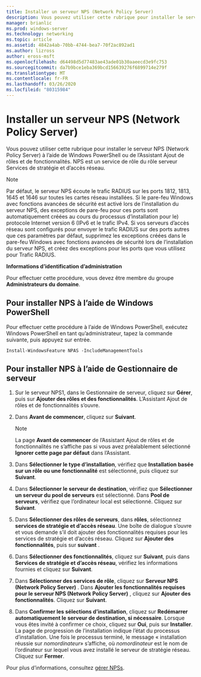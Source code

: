 ```yaml
---
title: Installer un serveur NPS (Network Policy Server)
description: Vous pouvez utiliser cette rubrique pour installer le serveur NPS (Network Policy Server) à l’aide de Windows PowerShell ou de l’Assistant Ajout de rôles et de fonctionnalités dans Windows Server 2016
manager: brianlic
ms.prod: windows-server
ms.technology: networking
ms.topic: article
ms.assetid: 4842a4ab-70bb-4744-bea7-70f2ac892ad1
ms.author: lizross
author: eross-msft
ms.openlocfilehash: d64498d5d77483ae43ade01b30aaeecd3e9fc753
ms.sourcegitcommit: da7b9bce1eba369bcd156639276f6899714e279f
ms.translationtype: MT
ms.contentlocale: fr-FR
ms.lasthandoff: 03/26/2020
ms.locfileid: "80315984"
---
```

# <a name="install-network-policy-server"></a>Installer un serveur NPS (Network Policy Server)

Vous pouvez utiliser cette rubrique pour installer le serveur NPS (Network Policy Server) à l’aide de Windows PowerShell ou de l’Assistant Ajout de rôles et de fonctionnalités. NPS est un service de rôle du rôle serveur Services de stratégie et d’accès réseau.

> [!NOTE]
> Par défaut, le serveur NPS écoute le trafic RADIUS sur les ports 1812, 1813, 1645 et 1646 sur toutes les cartes réseau installées. Si le pare-feu Windows avec fonctions avancées de sécurité est activé lors de l’installation du serveur NPS, des exceptions de pare-feu pour ces ports sont automatiquement créées au cours du processus d’installation pour le\) protocole Internet version 6 \(IPv6 et le trafic IPv4. Si vos serveurs d’accès réseau sont configurés pour envoyer le trafic RADIUS sur des ports autres que ces paramètres par défaut, supprimez les exceptions créées dans le pare-feu Windows avec fonctions avancées de sécurité lors de l’installation du serveur NPS, et créez des exceptions pour les ports que vous utilisez pour Trafic RADIUS.

**Informations d’identification d’administration**

Pour effectuer cette procédure, vous devez être membre du groupe **Administrateurs du domaine**.

## <a name="to-install-nps-by-using-windows-powershell"></a>Pour installer NPS à l’aide de Windows PowerShell

Pour effectuer cette procédure à l’aide de Windows PowerShell, exécutez Windows PowerShell en tant qu’administrateur, tapez la commande suivante, puis appuyez sur entrée.

`Install-WindowsFeature NPAS -IncludeManagementTools`

## <a name="to-install-nps-by-using-server-manager"></a>Pour installer NPS à l’aide de Gestionnaire de serveur

1.  Sur le serveur NPS1, dans le Gestionnaire de serveur, cliquez sur **Gérer**, puis sur **Ajouter des rôles et des fonctionnalités**. L’Assistant Ajout de rôles et de fonctionnalités s’ouvre.

2.  Dans **Avant de commencer**, cliquez sur **Suivant**.

    > [!NOTE]
    > La page **Avant de commencer** de l’Assistant Ajout de rôles et de fonctionnalités ne s’affiche pas si vous avez préalablement sélectionné **Ignorer cette page par défaut** dans l’Assistant.

3.  Dans **Sélectionner le type d’installation**, vérifiez que **Installation basée sur un rôle ou une fonctionnalité** est sélectionné, puis cliquez sur **Suivant**.

4.  Dans **Sélectionner le serveur de destination**, vérifiez que **Sélectionner un serveur du pool de serveurs** est sélectionné. Dans **Pool de serveurs**, vérifiez que l’ordinateur local est sélectionné. Cliquez sur **Suivant**.

5.  Dans **Sélectionner des rôles de serveurs**, dans **rôles**, sélectionnez **services de stratégie et d’accès réseau**. Une boîte de dialogue s’ouvre et vous demande s’il doit ajouter des fonctionnalités requises pour les services de stratégie et d’accès réseau. Cliquez sur **Ajouter des fonctionnalités**, puis sur **suivant** .

6.  Dans **Sélectionner des fonctionnalités**, cliquez sur **Suivant**, puis dans **Services de stratégie et d’accès réseau**, vérifiez les informations fournies et cliquez sur **Suivant**.

7.  Dans **Sélectionner des services de rôle**, cliquez sur **Serveur NPS (Network Policy Server)** .  Dans **Ajouter les fonctionnalités requises pour le serveur NPS (Network Policy Server)** , cliquez sur **Ajouter des fonctionnalités**. Cliquez sur **Suivant**.

8.  Dans **Confirmer les sélections d’installation**, cliquez sur **Redémarrer automatiquement le serveur de destination, si nécessaire**. Lorsque vous êtes invité à confirmer ce choix, cliquez sur **Oui**, puis sur **Installer**. La page de progression de l’installation indique l’état du processus d’installation. Une fois le processus terminé, le message « installation réussie sur *nomordinateur*» s’affiche, où *nomordinateur* est le nom de l’ordinateur sur lequel vous avez installé le serveur de stratégie réseau. Cliquez sur **Fermer**.

Pour plus d’informations, consultez [gérer NPSs](nps-manage-servers.md).